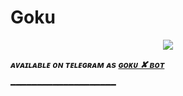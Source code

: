 # Goku

<p align="center">

  <img src="https://telegra.ph/file/07f91d036eb4759966e52.jpg">

</p>

_**ᴀᴠᴀɪʟᴀʙʟᴇ ᴏɴ ᴛᴇʟᴇɢʀᴀᴍ ᴀs [ɢᴏᴋᴜ ✘ ʙᴏᴛ](https://t.me/GokuXbot)**_

━━━━━━━━━━━━━━━━━━━━




